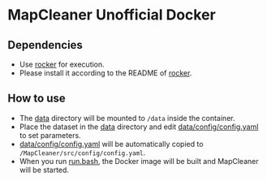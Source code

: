 # MapCleaner Unofficial Docker

## Dependencies
- Use [rocker](https://github.com/osrf/rocker) for execution.
- Please install it according to the README of [rocker](https://github.com/osrf/rocker).

## How to use
- The [data](./data) directory will be mounted to `/data` inside the container.
- Place the dataset in the [data](./data) directory and edit [data/config/config.yaml](data/config/config.yaml) to set parameters.
- [data/config/config.yaml](data/config/config.yaml) will be automatically copied to `/MapCleaner/src/config/config.yaml`.
- When you run [run.bash](./run.bash), the Docker image will be built and MapCleaner will be started.